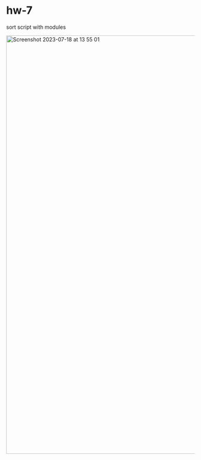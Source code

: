 # hw-7
sort script with modules

<img width="1116" alt="Screenshot 2023-07-18 at 13 55 01" src="https://github.com/slav0ntech/hw-7/assets/131975866/63e6b121-c9a2-41fd-b333-d6b57902decb">
